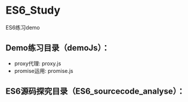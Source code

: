 # ES6_Study
ES6练习demo

Demo练习目录（demoJs）：
----
* proxy代理: proxy.js
* promise运用: promise.js

ES6源码探究目录（ES6_sourcecode_analyse）：
----

